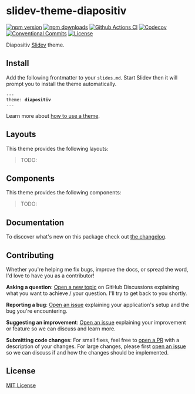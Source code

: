 <!--

TODO: Replace all on all files:
- slidev-theme-diapositiv
- Diapositiv Slidev theme
- lihbr/slidev-theme-diapositiv

-->

# slidev-theme-diapositiv

[![npm version][npm-version-src]][npm-version-href]
[![npm downloads][npm-downloads-src]][npm-downloads-href]
[![Github Actions CI][github-actions-ci-src]][github-actions-ci-href]
[![Codecov][codecov-src]][codecov-href]
[![Conventional Commits][conventional-commits-src]][conventional-commits-href]
[![License][license-src]][license-href]

Diapositiv [Slidev][slidev] theme.

<!--

TODO: Create a small list of package features:

- 🤔 &nbsp;A useful feature;
- 🥴 &nbsp;Another useful feature;
- 🙃 &nbsp;A final useful feature.

 -->

## Install

Add the following frontmatter to your `slides.md`. Start Slidev then it will prompt you to install the theme automatically.

<pre><code>---
theme: <b>diapositiv</b>
---</code></pre>

Learn more about [how to use a theme](https://sli.dev/themes/use).

## Layouts

This theme provides the following layouts:

> TODO:

## Components

This theme provides the following components:

> TODO:

## Documentation

To discover what's new on this package check out [the changelog][changelog].

## Contributing

Whether you're helping me fix bugs, improve the docs, or spread the word, I'd love to have you as a contributor!

**Asking a question**: [Open a new topic][repo-question] on GitHub Discussions explaining what you want to achieve / your question. I'll try to get back to you shortly.

**Reporting a bug**: [Open an issue][repo-bug-report] explaining your application's setup and the bug you're encountering.

**Suggesting an improvement**: [Open an issue][repo-feature-request] explaining your improvement or feature so we can discuss and learn more.

**Submitting code changes**: For small fixes, feel free to [open a PR][repo-pull-requests] with a description of your changes. For large changes, please first [open an issue][repo-feature-request] so we can discuss if and how the changes should be implemented.

## License

[MIT License][license]

<!-- Links -->

[changelog]: ./CHANGELOG.md
[license]: ./LICENSE
[slidev]: https://github.com/slidevjs/slidev
[repo-question]: https://github.com/lihbr/slidev-theme-diapositiv/discussions
[repo-bug-report]: https://github.com/lihbr/slidev-theme-diapositiv/issues/new?assignees=&labels=bug&template=bug_report.md&title=
[repo-feature-request]: https://github.com/lihbr/slidev-theme-diapositiv/issues/new?assignees=&labels=enhancement&template=feature_request.md&title=
[repo-pull-requests]: https://github.com/lihbr/slidev-theme-diapositiv/pulls

<!-- Badges -->

[npm-version-src]: https://img.shields.io/npm/v/slidev-theme-diapositiv/latest.svg
[npm-version-href]: https://npmjs.com/package/slidev-theme-diapositiv
[npm-downloads-src]: https://img.shields.io/npm/dm/slidev-theme-diapositiv.svg
[npm-downloads-href]: https://npmjs.com/package/slidev-theme-diapositiv
[github-actions-ci-src]: https://github.com/lihbr/slidev-theme-diapositiv/workflows/ci/badge.svg
[github-actions-ci-href]: https://github.com/lihbr/slidev-theme-diapositiv/actions?query=workflow%3Aci
[codecov-src]: https://img.shields.io/codecov/c/github/lihbr/slidev-theme-diapositiv.svg
[codecov-href]: https://codecov.io/gh/lihbr/slidev-theme-diapositiv
[conventional-commits-src]: https://img.shields.io/badge/Conventional%20Commits-1.0.0-yellow.svg
[conventional-commits-href]: https://conventionalcommits.org
[license-src]: https://img.shields.io/npm/l/slidev-theme-diapositiv.svg
[license-href]: https://npmjs.com/package/slidev-theme-diapositiv
